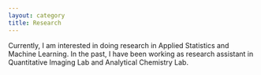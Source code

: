 ```yaml
---
layout: category
title: Research
---
```

Currently, I am interested in doing research in Applied Statistics and Machine Learning. In the past, I have been working as research assistant in Quantitative Imaging Lab and Analytical Chemistry Lab. 


